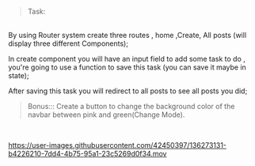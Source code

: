>Task:
<br>
By using Router system create three routes , home ,Create, All posts (will display three different Components);
<br>

In create component you will have an input field to add some task to do , you're going to use a function to save this task (you can save it maybe in state);
<br>

After saving this task you will redirect to all posts to see all posts you did;
<br>

>Bonus::: Create a button to change the background color of the navbar  between pink and green(Change Mode).

<br>


https://user-images.githubusercontent.com/42450397/136273131-b4226210-7dd4-4b75-95a1-23c5269d0f34.mov

